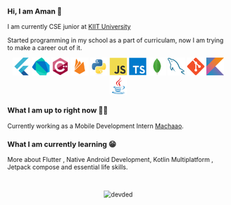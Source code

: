 ### Hi, I am Aman 👋

I am currently CSE junior at [KIIT University](https://kiit.ac.in/)

Started programming in my school as a part of curriculam, now I am trying to make a career out of it.

<p align="center">
  
  <img width="40px" src="https://raw.githubusercontent.com/devicons/devicon/master/icons/flutter/flutter-original.svg" />
  <img width="40px" src="https://raw.githubusercontent.com/devicons/devicon/master/icons/dart/dart-original.svg" />
  <img width="40px" src="https://raw.githubusercontent.com/devicons/devicon/master/icons/cplusplus/cplusplus-original.svg" />
  <img width="40px" src="https://raw.githubusercontent.com/devicons/devicon/master/icons/firebase/firebase-plain.svg" />
  <img width="40px" src="https://raw.githubusercontent.com/devicons/devicon/master/icons/python/python-original.svg" />
  <img width="40px" src="https://raw.githubusercontent.com/devicons/devicon/master/icons/javascript/javascript-original.svg" />
  <img width="40px" src="https://raw.githubusercontent.com/devicons/devicon/master/icons/typescript/typescript-original.svg" />
  <img width="40px" src="https://raw.githubusercontent.com/devicons/devicon/master/icons/mongodb/mongodb-original.svg" />
  <img width="40px" src="https://raw.githubusercontent.com/devicons/devicon/master/icons/mysql/mysql-original.svg" />
  <img width="40px" src="https://raw.githubusercontent.com/devicons/devicon/master/icons/git/git-original.svg" />
  <img width="40px" src="https://raw.githubusercontent.com/devicons/devicon/master/icons/kotlin/kotlin-original.svg" />
  <img width="40px" src="https://raw.githubusercontent.com/devicons/devicon/master/icons/java/java-original.svg" />
</p>


### What I am up to right now 👨‍💻 

Currently working as a Mobile Development Intern [Machaao](https://messenggerx.io/).  

### What I am currently learning 😁

More about Flutter , Native Android Development, Kotlin Multiplatform , Jetpack compose and essential life skills.
  
<br>
<p align="center"> <img src="https://komarev.com/ghpvc/?username=amanv8060" alt="devded" /> </p>
</div>
